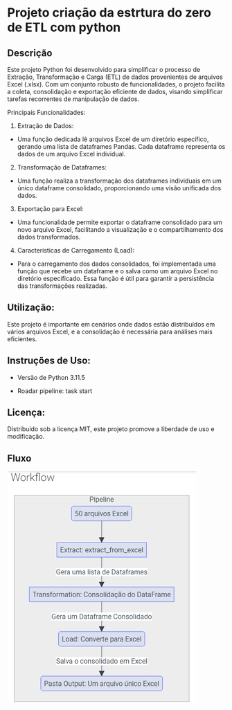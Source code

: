 # Projeto criação da estrtura do zero de ETL com python
## Descrição

Este projeto Python foi desenvolvido para simplificar o processo de Extração, Transformação e Carga (ETL) de dados provenientes de arquivos Excel (.xlsx). Com um conjunto robusto de funcionalidades, o projeto facilita a coleta, consolidação e exportação eficiente de dados, visando simplificar tarefas recorrentes de manipulação de dados.

Principais Funcionalidades:

1.  Extração de Dados:

- Uma função dedicada lê arquivos Excel de um diretório específico, gerando uma lista de dataframes Pandas. Cada dataframe representa os dados de um arquivo Excel individual.

2. Transformação de Dataframes:

- Uma função realiza a transformação dos dataframes individuais em um único dataframe consolidado, proporcionando uma visão unificada dos dados.

3. Exportação para Excel:

- Uma funcionalidade permite exportar o dataframe consolidado para um novo arquivo Excel, facilitando a visualização e o compartilhamento dos dados transformados.
  
4. Características de Carregamento (Load):

 - Para o carregamento dos dados consolidados, foi implementada uma função que recebe um dataframe e o salva como um arquivo Excel no diretório especificado. Essa função é útil para garantir a persistência das transformações realizadas.

## Utilização:
Este projeto é importante em cenários onde dados estão distribuídos em vários arquivos Excel, e a consolidação é necessária para análises mais eficientes.

## Instruções de Uso:
 - Versão de Python 3.11.5
 
 - Roadar pipeline:
   task start

## Licença:

Distribuído sob a licença MIT, este projeto promove a liberdade de uso e modificação.

## Fluxo
![pipeline](https://github.com/Brunocodigoestudo/imagens/blob/69f9c06a9fcd11a4c4834294144dba21062d3891/pipeline.png)
